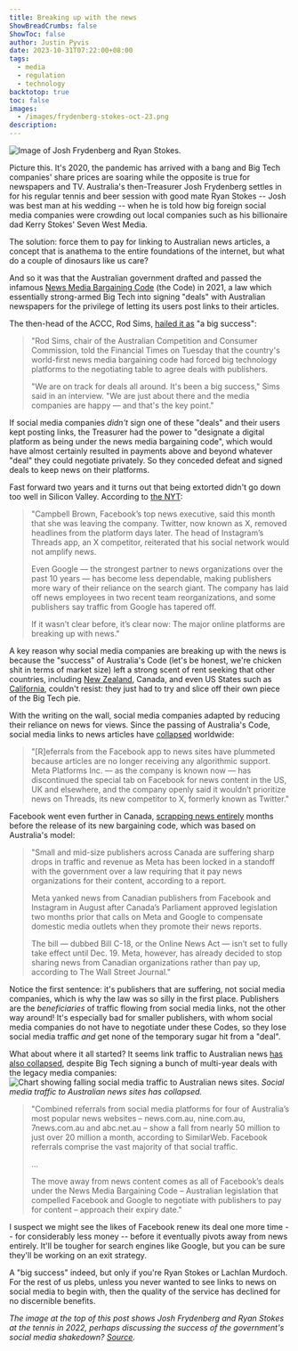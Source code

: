 ```yaml
---
title: Breaking up with the news
ShowBreadCrumbs: false
ShowToc: false
author: Justin Pyvis
date: 2023-10-31T07:22:00+08:00
tags:
  - media
  - regulation
  - technology
backtotop: true
toc: false
images:
  - /images/frydenberg-stokes-oct-23.png
description:
---
```

![Image of Josh Frydenberg and Ryan Stokes.](/images/frydenberg-stokes-oct-23.png) 

Picture this. It's 2020, the pandemic has arrived with a bang and Big Tech companies' share prices are soaring while the opposite is true for newspapers and TV. Australia's then-Treasurer Josh Frydenberg settles in for his regular tennis and beer session with good mate Ryan Stokes -- Josh was best man at his wedding -- when he is told how big foreign social media companies were crowding out local companies such as his billionaire dad Kerry Stokes' Seven West Media. 

The solution: force them to pay for linking to Australian news articles, a concept that is anathema to the entire foundations of the internet, but what do a couple of dinosaurs like us care? 

And so it was that the Australian government drafted and passed the infamous [News Media Bargaining Code](https://www.accc.gov.au/by-industry/digital-platforms-and-services/news-media-bargaining-code/news-media-bargaining-code) (the Code) in 2021, a law which essentially strong-armed Big Tech into signing "deals" with Australian newspapers for the privilege of letting its users post links to their articles. 

The then-head of the ACCC, Rod Sims, [hailed it as](https://www.ft.com/content/ad706bd3-2aed-49da-b4f4-862f15a2e601) "a big success":

> "Rod Sims, chair of the Australian Competition and Consumer Commission, told the Financial Times on Tuesday that the country's world-first news media bargaining code had forced big technology platforms to the negotiating table to agree deals with publishers. 
> 
> "We are on track for deals all around. It's been a big success," Sims said in an interview. "We are just about there and the media companies are happy — and that's the key point."

If social media companies *didn't* sign one of these "deals" and their users kept posting links, the Treasurer had the power to "designate a digital platform as being under the news media bargaining code", which would have almost certainly resulted in payments above and beyond whatever "deal" they could negotiate privately. So they conceded defeat and signed deals to keep news on their platforms.

Fast forward two years and it turns out that being extorted didn't go down too well in Silicon Valley. According to [the NYT](https://www.nytimes.com/2023/10/19/technology/news-social-media-traffic.html):

> "Campbell Brown, Facebook’s top news executive, said this month that she was leaving the company. Twitter, now known as X, removed headlines from the platform days later. The head of Instagram’s Threads app, an X competitor, reiterated that his social network would not amplify news. 
> 
> Even Google — the strongest partner to news organizations over the past 10 years — has become less dependable, making publishers more wary of their reliance on the search giant. The company has laid off news employees in two recent team reorganizations, and some publishers say traffic from Google has tapered off. 
> 
> If it wasn’t clear before, it’s clear now: The major online platforms are breaking up with news."

A key reason why social media companies are breaking up with the news is because the "success" of Australia's Code (let's be honest, we're chicken shit in terms of market size) left a strong scent of rent seeking that other countries, including [New Zealand](https://mch.govt.nz/fair-digital-news-bargaining-bill), Canada, and even US States such as [California](https://www.sacbee.com/news/politics-government/capitol-alert/article276452671.html), couldn't resist: they just had to try and slice off their own piece of the Big Tech pie. 

With the writing on the wall, social media companies adapted by reducing their reliance on news for views. Since the passing of Australia's Code, social media links to news articles have [collapsed](https://www.bloomberg.com/opinion/articles/2023-10-11/no-news-on-facebook-is-good-news-for-meta-and-zuckerberg) worldwide:

> "[R]eferrals from the Facebook app to news sites have plummeted because articles are no longer receiving any algorithmic support. Meta Platforms Inc. — as the company is known now — has discontinued the special tab on Facebook for news content in the US, UK and elsewhere, and the company openly said it wouldn’t prioritize news on Threads, its new competitor to X, formerly known as Twitter."

Facebook went even further in Canada, [scrapping news entirely](https://nypost.com/2023/10/04/canadian-publishers-see-revenue-plunge-as-meta-blocks-news/) months before the release of its new bargaining code, which was based on Australia's model:

> "Small and mid-size publishers across Canada are suffering sharp drops in traffic and revenue as Meta has been locked in a standoff with the government over a law requiring that it pay news organizations for their content, according to a report. 
> 
> Meta yanked news from Canadian publishers from Facebook and Instagram in August after Canada’s Parliament approved legislation two months prior that calls on Meta and Google to compensate domestic media outlets when they promote their news reports. 
> 
> The bill — dubbed Bill C-18, or the Online News Act — isn’t set to fully take effect until Dec. 19. Meta, however, has already decided to stop sharing news from Canadian organizations rather than pay up, according to The Wall Street Journal."

Notice the first sentence: it's publishers that are suffering, not social media companies, which is why the law was so silly in the first place. Publishers are the *beneficiaries* of traffic flowing from social media links, not the other way around! It's especially bad for smaller publishers, with whom social media companies do not have to negotiate under these Codes, so they lose social media traffic *and* get none of the temporary sugar hit from a "deal".

What about where it all started? It seems link traffic to Australian news [has also collapsed](https://www.afr.com/companies/media-and-marketing/facebook-traffic-to-news-publishers-has-plummeted-50pc-this-year-20230908-p5e34p), despite Big Tech signing a bunch of multi-year deals with the legacy media companies:
![Chart showing falling social media traffic to Australian news sites.](/images/social-media-traffic-oct-23.png) *Social media traffic to Australian news sites has collapsed.*

> "Combined referrals from social media platforms for four of Australia’s most popular news websites – news.com.au, nine.com.au, 7news.com.au and abc.net.au – show a fall from nearly 50 million to just over 20 million a month, according to SimilarWeb. Facebook referrals comprise the vast majority of that social traffic.
> 
> ...
> 
> The move away from news content comes as all of Facebook’s deals under the News Media Bargaining Code – Australian legislation that compelled Facebook and Google to negotiate with publishers to pay for content – approach their expiry date."

I suspect we might see the likes of Facebook renew its deal one more time -- for considerably less money -- before it eventually pivots away from news entirely. It'll be tougher for search engines like Google, but you can be sure they'll be working on an exit strategy.

A "big success" indeed, but only if you're Ryan Stokes or Lachlan Murdoch. For the rest of us plebs, unless you never wanted to see links to news on social media to begin with, then the quality of the service has declined for no discernible benefits.

*The image at the top of this post shows Josh Frydenberg and Ryan Stokes at the tennis in 2022, perhaps discussing the success of the government's social media shakedown? [Source](https://www.afr.com/rear-window/stokes-seven-pays-the-price-for-proxy-advice-20221027-p5btdb).*
